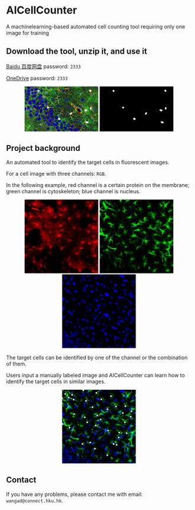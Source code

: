 # AICellCounter
A machinelearning-based automated cell counting tool requiring only one image for training

## Download the tool, unzip it, and use it

[Baidu 百度网盘](https://pan.baidu.com/s/1kSYSPcvQfDTtADW_Ku8rrA)    password: ```2333```

[OneDrive](https://connecthkuhk-my.sharepoint.com/:f:/g/personal/wangad_connect_hku_hk/EkCZtVlpJZhOvybOzxiditsBCzMJxWDVIOcbfUblaHG2cQ?e=jVV373)    password: ```2333```

<div align="center">
    <img src="figs/count_result_on_img.png" width="200"/>    <img src="figs/count_result_0_and_1.png" width="200"/>
</div>

## Project background
An automated tool to identify the target cells in fluorescent images.

For a cell image with three channels: ```RGB```.

In the following example, red channel is a certain protein on the membrane; green channel is cytoskeleton; blue channel is nucleus.

<div align="center">
    <img src="figs/red_img.png" width="200"/>    <img src="figs/green_img.png" width="200"/>    <img src="figs/blue_img.png" width="200"/>
</div>

The target cells can be identified by one of the channel or the combination of them.

Users input a manually labeled image and AICellCounter can learn how to identify the target cells in similar images.

<div align="center">
    <img src="figs/count_img.png" width="200"/>
</div>

## Contact
If you have any problems, please contact me with email: ```wangad@connect.hku.hk```.
